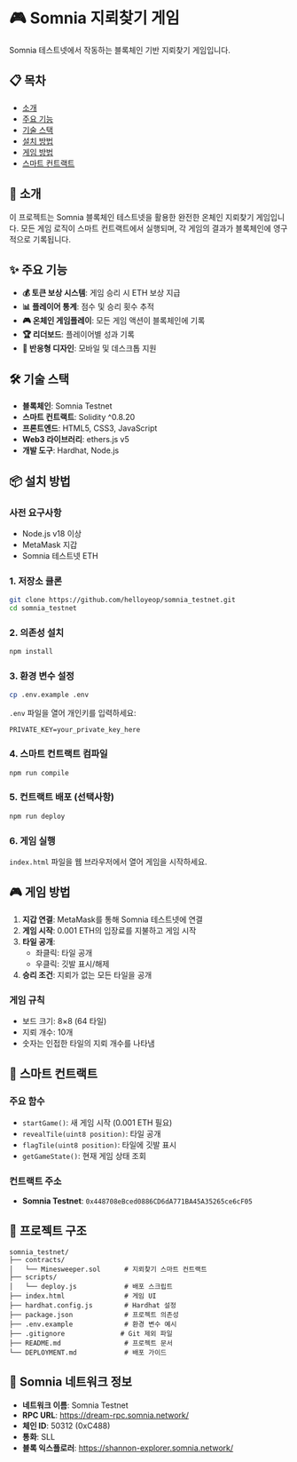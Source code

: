 # 🎮 Somnia 지뢰찾기 게임

Somnia 테스트넷에서 작동하는 블록체인 기반 지뢰찾기 게임입니다.

## 📋 목차
- [소개](#소개)
- [주요 기능](#주요-기능)
- [기술 스택](#기술-스택)
- [설치 방법](#설치-방법)
- [게임 방법](#게임-방법)
- [스마트 컨트랙트](#스마트-컨트랙트)


## 🎯 소개

이 프로젝트는 Somnia 블록체인 테스트넷을 활용한 완전한 온체인 지뢰찾기 게임입니다. 모든 게임 로직이 스마트 컨트랙트에서 실행되며, 각 게임의 결과가 블록체인에 영구적으로 기록됩니다.

## ✨ 주요 기능

- **💰 토큰 보상 시스템**: 게임 승리 시 ETH 보상 지급
- **📊 플레이어 통계**: 점수 및 승리 횟수 추적
- **🎮 온체인 게임플레이**: 모든 게임 액션이 블록체인에 기록
- **🏆 리더보드**: 플레이어별 성과 기록
- **📱 반응형 디자인**: 모바일 및 데스크톱 지원

## 🛠 기술 스택

- **블록체인**: Somnia Testnet
- **스마트 컨트랙트**: Solidity ^0.8.20
- **프론트엔드**: HTML5, CSS3, JavaScript
- **Web3 라이브러리**: ethers.js v5
- **개발 도구**: Hardhat, Node.js

## 📦 설치 방법

### 사전 요구사항
- Node.js v18 이상
- MetaMask 지갑
- Somnia 테스트넷 ETH

### 1. 저장소 클론
```bash
git clone https://github.com/helloyeop/somnia_testnet.git
cd somnia_testnet
```

### 2. 의존성 설치
```bash
npm install
```

### 3. 환경 변수 설정
```bash
cp .env.example .env
```
`.env` 파일을 열어 개인키를 입력하세요:
```
PRIVATE_KEY=your_private_key_here
```

### 4. 스마트 컨트랙트 컴파일
```bash
npm run compile
```

### 5. 컨트랙트 배포 (선택사항)
```bash
npm run deploy
```

### 6. 게임 실행
`index.html` 파일을 웹 브라우저에서 열어 게임을 시작하세요.

## 🎮 게임 방법

1. **지갑 연결**: MetaMask를 통해 Somnia 테스트넷에 연결
2. **게임 시작**: 0.001 ETH의 입장료를 지불하고 게임 시작
3. **타일 공개**: 
   - 좌클릭: 타일 공개
   - 우클릭: 깃발 표시/해제
4. **승리 조건**: 지뢰가 없는 모든 타일을 공개

### 게임 규칙
- 보드 크기: 8×8 (64 타일)
- 지뢰 개수: 10개
- 숫자는 인접한 타일의 지뢰 개수를 나타냄

## 📄 스마트 컨트랙트

### 주요 함수
- `startGame()`: 새 게임 시작 (0.001 ETH 필요)
- `revealTile(uint8 position)`: 타일 공개
- `flagTile(uint8 position)`: 타일에 깃발 표시
- `getGameState()`: 현재 게임 상태 조회

### 컨트랙트 주소
- **Somnia Testnet**: `0x448708eBced0886CD6dA771BA45A35265ce6cF05`

## 📁 프로젝트 구조

```
somnia_testnet/
├── contracts/
│   └── Minesweeper.sol      # 지뢰찾기 스마트 컨트랙트
├── scripts/
│   └── deploy.js            # 배포 스크립트
├── index.html               # 게임 UI
├── hardhat.config.js        # Hardhat 설정
├── package.json             # 프로젝트 의존성
├── .env.example             # 환경 변수 예시
├── .gitignore              # Git 제외 파일
├── README.md                # 프로젝트 문서
└── DEPLOYMENT.md            # 배포 가이드
```

## 🔗 Somnia 네트워크 정보

- **네트워크 이름**: Somnia Testnet
- **RPC URL**: https://dream-rpc.somnia.network/
- **체인 ID**: 50312 (0xC488)
- **통화**: SLL
- **블록 익스플로러**: https://shannon-explorer.somnia.network/
